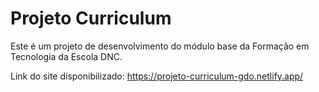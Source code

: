 # Projeto Curriculum
Este é um projeto de desenvolvimento do módulo base da Formação em Tecnologia da Escola DNC.

Link do site disponibilizado: https://projeto-curriculum-gdo.netlify.app/
